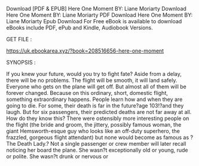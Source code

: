 Download [PDF & EPUB] Here One Moment BY: Liane Moriarty Download Here One Moment BY: Liane Moriarty PDF Download Here One Moment BY: Liane Moriarty Epub Download For Free eBook is available to download eBooks include PDF, ePub and Kindle, Audiobook Versions.

GET FILE :

https://uk.ebookarea.xyz/?book=208516656-here-one-moment

SYNOPSIS : 


  If you knew your future, would you try to fight fate?
Aside from a delay, there will be no problems. The flight will be smooth, it will land safely. Everyone who gets on the plane will get off. But almost all of them will be forever changed. Because on this ordinary, short, domestic flight, something extraordinary happens. People learn how and when they are going to die. For some, their death is far in the future?age 103!?and they laugh. But for six passengers, their predicted deaths are not far away at all. How do they know this? There were ostensibly more interesting people on the flight (the bride and groom, the jittery, possibly famous woman, the giant Hemsworth-esque guy who looks like an off-duty superhero, the frazzled, gorgeous flight attendant) but none would become as famous as ?The Death Lady.? Not a single passenger or crew member will later recall noticing her board the plane. She wasn?t exceptionally old or young, rude or polite. She wasn?t drunk or nervous or 

